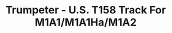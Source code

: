 ---
layout: product
title: "Trumpeter - U.S. T158 Track For M1A1/M1A1Ha/M1A2"
price: "1950" 
desc: "N/A"
img_path: "/assets/img/TRU02033.webp"
brand: "N/A"
available: false
special_offer: false
new: false
soon: false
cat: "010000"
subcat: "013400"
subsubcat: "0N/A"
sifra: "TRU02033"
popular: false
---